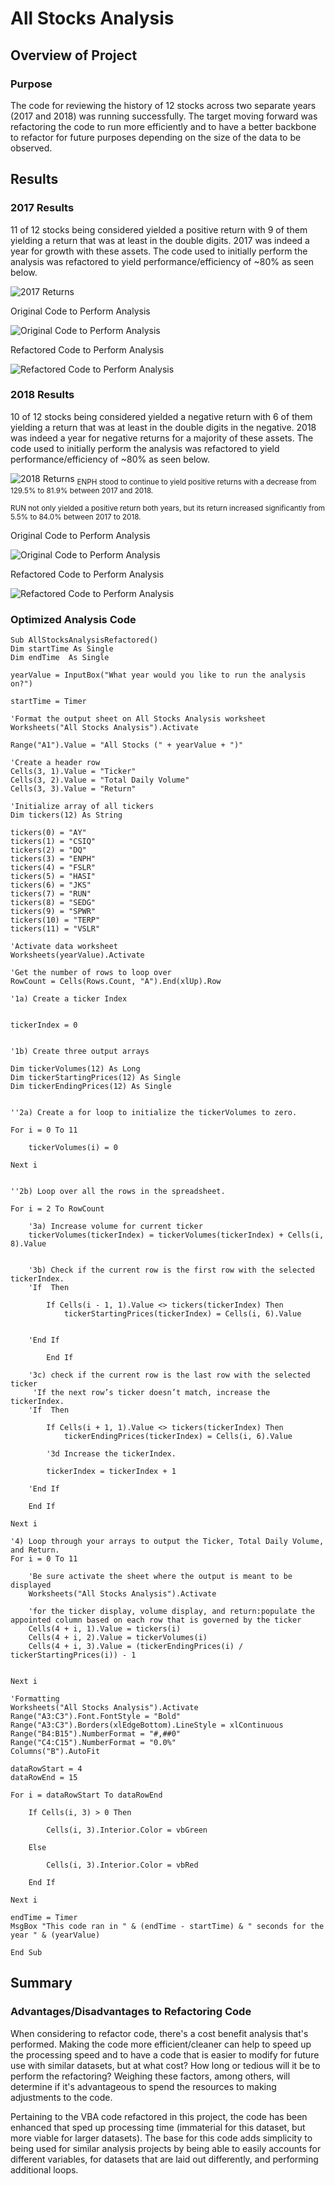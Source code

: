 # All Stocks Analysis

## Overview of Project

### Purpose

The code for reviewing the history of 12 stocks across two separate years (2017 and 2018) was running successfully. The target moving forward was refactoring the code to run more efficiently and to have a better backbone to refactor for future purposes depending on the size of the data to be observed.
 
## Results

### 2017 Results

11 of 12 stocks being considered yielded a positive return with 9 of them yielding a return that was at least in the double digits. 2017 was indeed a year for growth with these assets. The code used to initially perform the analysis was refactored to yield performance/efficiency of ~80% as seen below.

![2017 Returns](./Resources/Results_2017.png)

Original Code to Perform Analysis

![Original Code to Perform Analysis](./Resources/Old_2017.png)

Refactored Code to Perform Analysis

![Refactored Code to Perform Analysis](./Resources/VBA_Challenge_2017.png)

### 2018 Results

10 of 12 stocks being considered yielded a negative return with 6 of them yielding a return that was at least in the double digits in the negative. 2018 was indeed a year for negative returns for a majority of these assets. The code used to initially perform the analysis was refactored to yield performance/efficiency of ~80% as seen below.

![2018 Returns](./Resources/Results_2018.png)
<sub>ENPH stood to continue to yield positive returns with a decrease from 129.5% to 81.9% between 2017 and 2018.

<sub>RUN not only yielded a positive return both years, but its return increased significantly from 5.5% to 84.0% between 2017 to 2018.

Original Code to Perform Analysis

![Original Code to Perform Analysis](./Resources/Old_2018.png)

Refactored Code to Perform Analysis

![Refactored Code to Perform Analysis](./Resources/VBA_Challenge_2018.png)

### Optimized Analysis Code

	Sub AllStocksAnalysisRefactored()    Dim startTime As Single    Dim endTime  As Single    yearValue = InputBox("What year would you like to run the analysis on?")    startTime = Timer        'Format the output sheet on All Stocks Analysis worksheet    Worksheets("All Stocks Analysis").Activate        Range("A1").Value = "All Stocks (" + yearValue + ")"        'Create a header row    Cells(3, 1).Value = "Ticker"    Cells(3, 2).Value = "Total Daily Volume"    Cells(3, 3).Value = "Return"    'Initialize array of all tickers    Dim tickers(12) As String        tickers(0) = "AY"    tickers(1) = "CSIQ"    tickers(2) = "DQ"    tickers(3) = "ENPH"    tickers(4) = "FSLR"    tickers(5) = "HASI"    tickers(6) = "JKS"    tickers(7) = "RUN"    tickers(8) = "SEDG"    tickers(9) = "SPWR"    tickers(10) = "TERP"    tickers(11) = "VSLR"        'Activate data worksheet    Worksheets(yearValue).Activate        'Get the number of rows to loop over    RowCount = Cells(Rows.Count, "A").End(xlUp).Row        '1a) Create a ticker Index            tickerIndex = 0            '1b) Create three output arrays        Dim tickerVolumes(12) As Long    Dim tickerStartingPrices(12) As Single    Dim tickerEndingPrices(12) As Single            ''2a) Create a for loop to initialize the tickerVolumes to zero.        For i = 0 To 11                tickerVolumes(i) = 0            Next i                ''2b) Loop over all the rows in the spreadsheet.        For i = 2 To RowCount            '3a) Increase volume for current ticker        tickerVolumes(tickerIndex) = tickerVolumes(tickerIndex) + Cells(i, 8).Value                        '3b) Check if the current row is the first row with the selected tickerIndex.        'If  Then                    If Cells(i - 1, 1).Value <> tickers(tickerIndex) Then                tickerStartingPrices(tickerIndex) = Cells(i, 6).Value                                'End If                    End If                '3c) check if the current row is the last row with the selected ticker         'If the next row’s ticker doesn’t match, increase the tickerIndex.        'If  Then                        If Cells(i + 1, 1).Value <> tickers(tickerIndex) Then                tickerEndingPrices(tickerIndex) = Cells(i, 6).Value            '3d Increase the tickerIndex.                        tickerIndex = tickerIndex + 1                    'End If                End If        Next i        '4) Loop through your arrays to output the Ticker, Total Daily Volume, and Return.    For i = 0 To 11                'Be sure activate the sheet where the output is meant to be displayed        Worksheets("All Stocks Analysis").Activate                'for the ticker display, volume display, and return:populate the appointed column based on each row that is governed by the ticker        Cells(4 + i, 1).Value = tickers(i)        Cells(4 + i, 2).Value = tickerVolumes(i)        Cells(4 + i, 3).Value = (tickerEndingPrices(i) / tickerStartingPrices(i)) - 1                    Next i        'Formatting    Worksheets("All Stocks Analysis").Activate    Range("A3:C3").Font.FontStyle = "Bold"    Range("A3:C3").Borders(xlEdgeBottom).LineStyle = xlContinuous    Range("B4:B15").NumberFormat = "#,##0"    Range("C4:C15").NumberFormat = "0.0%"    Columns("B").AutoFit    dataRowStart = 4    dataRowEnd = 15    For i = dataRowStart To dataRowEnd                If Cells(i, 3) > 0 Then                        Cells(i, 3).Interior.Color = vbGreen                    Else                    Cells(i, 3).Interior.Color = vbRed                    End If            Next i     endTime = Timer    MsgBox "This code ran in " & (endTime - startTime) & " seconds for the year " & (yearValue)	End Sub

## Summary

### Advantages/Disadvantages to Refactoring Code
When considering to refactor code, there's a cost benefit analysis that's performed. Making the code more efficient/cleaner can help to speed up the processing speed and to have a code that is easier to modify for future use with similar datasets, but at what cost? How long or tedious will it be to perform the refactoring? Weighing these factors, among others, will determine if it's advantageous to spend the resources to making adjustments to the code.

Pertaining to the VBA code refactored in this project, the code has been enhanced that sped up processing time (immaterial for this dataset, but more viable for larger datasets). The base for this code adds simplicity to being used for similar analysis projects by being able to easily accounts for different variables, for datasets that are laid out differently, and performing additional loops.

